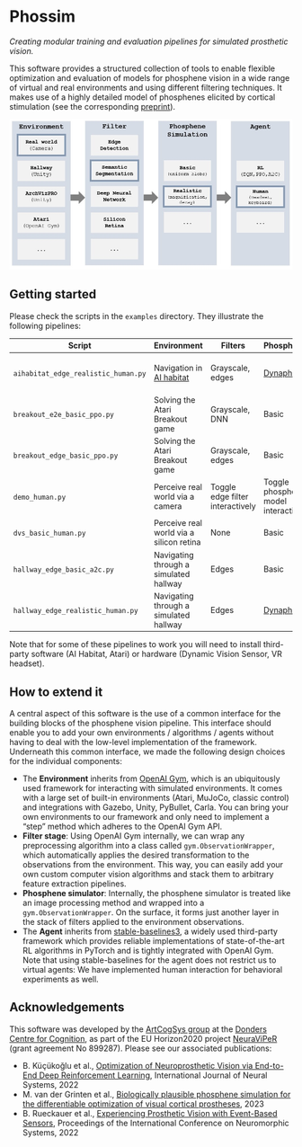 # Phossim
*Creating modular training and evaluation pipelines for simulated prosthetic vision.*

This software provides a structured collection of tools to enable flexible optimization 
and evaluation of models for phosphene vision in a wide range of virtual and 
real environments and using different filtering techniques. It makes use of a highly detailed model of phosphenes 
elicited by cortical stimulation (see the corresponding [preprint](https://www.biorxiv.org/content/10.1101/2022.12.23.521749v1.abstract)). 

![Pipeline!](docs/media/pipeline.jpg "Overview of modular pipeline for phosphene vision.")

## Getting started
Please check the scripts in the `examples` directory. They illustrate the following pipelines: 

| Script                              | Environment                                                                 | Filters                          | Phosphenes                            | Agent                                     |
|-------------------------------------|-----------------------------------------------------------------------------|----------------------------------|---------------------------------------|-------------------------------------------|
| `aihabitat_edge_realistic_human.py` | Navigation in [AI habitat](https://github.com/facebookresearch/habitat-sim) | Grayscale, edges                 | [Dynaphos](https://github.com/neuralcodinglab/dynaphos) | Human (via display + keyboard)            |
| `breakout_e2e_basic_ppo.py`         | Solving the Atari Breakout game                                             | Grayscale, DNN                   | Basic                                 | RL agent trained via PPO                  |
| `breakout_edge_basic_ppo.py`        | Solving the Atari Breakout game                                             | Grayscale, edges                 | Basic                                 | RL agent trained via PPO                  |
| `demo_human.py`                     | Perceive real world via a camera                                            | Toggle edge filter interactively | Toggle phosphene model interactively | Human (via display)                       |
| `dvs_basic_human.py`                | Perceive real world via a silicon retina                                    | None                             | Basic                                 | Human (via display)                       |
| `hallway_edge_basic_a2c.py`         | Navigating through a simulated hallway                                      | Edges                            | Basic                                 | RL agent trained via A2C                  |
| `hallway_edge_realistic_human.py`   | Navigating through a simulated hallway                                      | Edges                            | [Dynaphos](https://github.com/neuralcodinglab/dynaphos) | Human (via VR headset + keyboard) |

Note that for some of these pipelines to work you will need to install third-party software (AI Habitat, Atari) or hardware (Dynamic Vision Sensor, VR headset).

## How to extend it
A central aspect of this software is the use of a common interface for the building blocks of the phosphene vision pipeline. 
This interface should enable you to add your own environments / algorithms / agents without having to deal with the low-level implementation of the framework. 
Underneath this common interface, we made the following design choices for the individual components:
- The **Environment** inherits from [OpenAI Gym](https://gymnasium.farama.org/), which is an ubiquitously used framework for interacting with simulated environments. It comes with a large set of built-in environments (Atari, MuJoCo, classic control) and integrations with Gazebo, Unity, PyBullet, Carla. You can bring your own environments to our framework and only need to implement a “step” method which adheres to the OpenAI Gym API.
- **Filter stage**: Using OpenAI Gym internally, we can wrap any preprocessing algorithm into a class called `gym.ObservationWrapper`, which automatically applies the desired transformation to the observations from the environment. This way, you can easily add your own custom computer vision algorithms and stack them to arbitrary feature extraction pipelines.
- **Phosphene simulator**: Internally, the phosphene simulator is treated like an image processing method and wrapped into a `gym.ObservationWrapper`. On the surface, it forms just another layer in the stack of filters applied to the environment observations.
- The **Agent** inherits from [stable-baselines3](https://stable-baselines3.readthedocs.io/en/master/ ), a widely used third-party framework which provides reliable implementations of state-of-the-art RL algorithms in PyTorch and is tightly integrated with OpenAI Gym. Note that using stable-baselines for the agent does not restrict us to virtual agents: We have implemented human interaction for behavioral experiments as well.

## Acknowledgements
This software was developed by the [ArtCogSys group](https://www.artcogsys.com/) at the [Donders Centre for Cognition](https://www.ru.nl/donders/), as part of the EU Horizon2020 project [NeuraViPeR](https://www.neuraviper.eu/) (grant agreement No 899287). Please see our associated publications:
- B. Küçükoğlu et al., [Optimization of Neuroprosthetic Vision via End-to-End Deep Reinforcement Learning](https://www.worldscientific.com/doi/abs/10.1142/S0129065722500526), International Journal of Neural Systems, 2022
- M. van der Grinten et al., [Biologically plausible phosphene simulation for the differentiable optimization of visual cortical prostheses](https://sciety.org/articles/activity/10.1101/2022.12.23.521749), 2023
- B. Rueckauer et al., [Experiencing Prosthetic Vision with Event-Based Sensors](https://dl.acm.org/doi/abs/10.1145/3546790.3546813), Proceedings of the International Conference on Neuromorphic Systems, 2022
